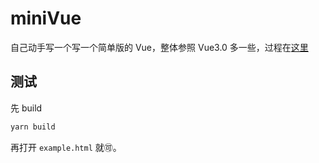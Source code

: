 # miniVue

自己动手写一个写一个简单版的 Vue，整体参照 Vue3.0 多一些，过程在[这里](https://github.com/jwdzzhz777/blog/blob/master/articles/miniVue.md)

## 测试

先 build

```bash
yarn build
```

再打开 `example.html` 就🉑️。
